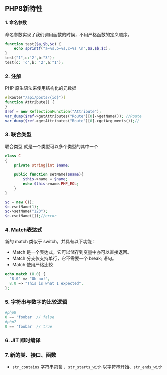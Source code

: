 ## PHP8新特性

#### 1. 命名参数

命名参数实现了我们调用函数的时候，不用严格函数的定义顺序。

```php
function test($a,$b,$c) {
    echo sprintf("a=%s,b=%s,c=%s \n",$a,$b,$c);
}
test("1",c:'2',b:"3");
test(c: 'c',b: '2',a:"1");
```

### 2. 注解

 PHP 原生语法来使用结构化的元数据

```php
#[Route("/api/posts/{id}")]
function Attribute() {
}
$ref = new ReflectionFunction("Attribute");
var_dump($ref->getAttributes("Route")[0]->getName()); //Route
var_dump($ref->getAttributes("Route")[0]->getArguments());//
```

### 3. 联合类型

联合类型 就是一个类型可以多个类型的其中一个

```php
class C
{
    private string|int $name;
    
    public function setName($name){
        $this->name = $name;
        echo $this->name.PHP_EOL;
    }
}

$c = new C();
$c->setName(1);
$c->setName("123");
$c->setName([]);//error
```

### 4. Match表达式

新的 match 类似于 switch，并具有以下功能：

- Match 是一个表达式，它可以储存到变量中亦可以直接返回。
- Match 分支仅支持单行，它不需要一个 break; 语句。
- Match 使用严格比较

```php
echo match (8.0) {
  '8.0' => "Oh no!",
  8.0 => "This is what I expected",
};
```

### 5. **字符串与数字的比较逻辑**

```php
#php8
0 == 'foobar' // false
#php7
0 == 'foobar' // true

```

### 6. JIT 即时编译

### 7. 新的类、接口、函数

- `str_contains` 字符串包含 、`str_starts_with`  以字符串开始、`str_ends_with`
